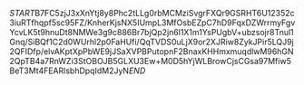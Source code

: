 $START$B7FC5zjJ3xXnYtj8y8Phc2tLLg0rbMCMziSvgrFXQr9GSRHT6U12352c3iuRTfhqpf5sc95FZ/KnherKjsNX5IUmpL3MfOsbEZpC7hD9FqxDZWrrmyFgvYcvLK5t9hnuDt8NMWe3g9c886Br7bjQp2jn6l1X1m1YsPUgbV+ubzsojr8Tnul1Gnq/SiBQf1C2d0WUrhl2p0FaHUfi/QqTVDS0uLjX9or2XJRiw8ZykJPir5LQJ9j2QFIDfp/elvAKptXpPbWE9jJSaXVPBPutopnF2BnaxKHHmxmuqdlwM96hGN2QpTB4a7RnWZi3StOBOJB5GLXU3Ew+M0D5hYjWLBrowCjsCGsa97Mfiw5BeT3Mt4FEARlsbhDpqIdM2JyN$END$